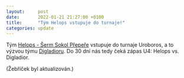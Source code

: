 ```yaml
---
layout:     post
date:       2022-01-21 21:27:00 +0100
title:      "Tým Helops vstupuje do turnaje!"
categories: update
---
```


Tým [Helops - Šerm Sokol Přepeře](https://www.facebook.com/sermprepere) vstupuje do turnaje Uroboros, a to výzvou týmu [Digladioru](https://www.facebook.com/Digladior). Do 30 dní nás tedy čeká zápas U4: Helops vs. Digladior.

(Žebříček byl aktualizován.)
